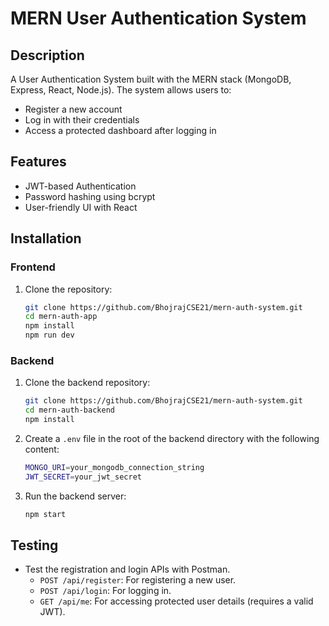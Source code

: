 # MERN User Authentication System

## Description
A User Authentication System built with the MERN stack (MongoDB, Express, React, Node.js). The system allows users to:

- Register a new account
- Log in with their credentials
- Access a protected dashboard after logging in

## Features
- JWT-based Authentication
- Password hashing using bcrypt
- User-friendly UI with React

## Installation

### Frontend
1. Clone the repository:
   ```bash
   git clone https://github.com/BhojrajCSE21/mern-auth-system.git
   cd mern-auth-app
   npm install
   npm run dev
   ```

### Backend
1. Clone the backend repository:
   ```bash
   git clone https://github.com/BhojrajCSE21/mern-auth-system.git
   cd mern-auth-backend
   npm install
   ```

2. Create a `.env` file in the root of the backend directory with the following content:
   ```bash
   MONGO_URI=your_mongodb_connection_string
   JWT_SECRET=your_jwt_secret
   ```

3. Run the backend server:
   ```bash
   npm start
   ```

## Testing
- Test the registration and login APIs with Postman.
  - `POST /api/register`: For registering a new user.
  - `POST /api/login`: For logging in.
  - `GET /api/me`: For accessing protected user details (requires a valid JWT).


